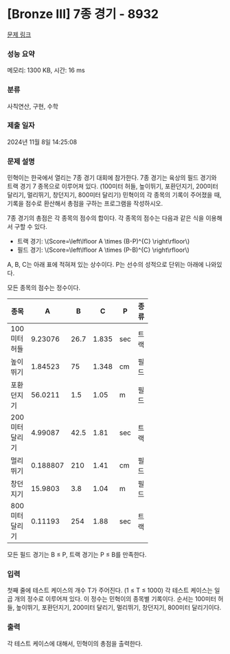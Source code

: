 # [Bronze III] 7종 경기 - 8932 

[문제 링크](https://www.acmicpc.net/problem/8932) 

### 성능 요약

메모리: 1300 KB, 시간: 16 ms

### 분류

사칙연산, 구현, 수학

### 제출 일자

2024년 11월 8일 14:25:08

### 문제 설명

<p>민혁이는 한국에서 열리는 7종 경기 대회에 참가한다. 7종 경기는 육상의 필드 경기와 트랙 경기 7 종목으로 이루어져 있다. (100미터 허들, 높이뛰기, 포환던지기, 200미터 달리기, 멀리뛰기, 창던지기, 800미터 달리기) 민혁이의 각 종목의 기록이 주어졌을 때, 기록을 점수로 환산해서 총점을 구하는 프로그램을 작성하시오.</p>

<p>7종 경기의 총점은 각 종목의 점수의 합이다. 각 종목의 점수는 다음과 같은 식을 이용해서 구할 수 있다.</p>

<ul>
	<li>트랙 경기: \(Score=\left\lfloor A \times (B-P)^{C} \right\rfloor\)</li>
	<li>필드 경기: \(Score=\left\lfloor A \times (P-B)^{C} \right\rfloor\)</li>
</ul>

<p>A, B, C는 아래 표에 적혀져 있는 상수이다. P는 선수의 성적으로 단위는 아래에 나와있다.</p>

<p>모든 종목의 점수는 정수이다.</p>

<table class="table table-bordered" style="width:65%">
	<thead>
		<tr>
			<th style="width:15%">종목</th>
			<th style="width:10%">A</th>
			<th style="width:10%">B</th>
			<th style="width:10%">C</th>
			<th style="width:10%">P</th>
			<th style="width:10%">종류</th>
		</tr>
	</thead>
	<tbody>
		<tr>
			<td>100미터 허들</td>
			<td>9.23076</td>
			<td>26.7</td>
			<td>1.835</td>
			<td>sec</td>
			<td>트랙</td>
		</tr>
		<tr>
			<td>높이뛰기</td>
			<td>1.84523</td>
			<td>75</td>
			<td>1.348</td>
			<td>cm</td>
			<td>필드</td>
		</tr>
		<tr>
			<td>포환던지기</td>
			<td>56.0211</td>
			<td>1.5</td>
			<td>1.05</td>
			<td>m</td>
			<td>필드</td>
		</tr>
		<tr>
			<td>200미터 달리기</td>
			<td>4.99087</td>
			<td>42.5</td>
			<td>1.81</td>
			<td>sec</td>
			<td>트랙</td>
		</tr>
		<tr>
			<td>멀리뛰기</td>
			<td>0.188807</td>
			<td>210</td>
			<td>1.41</td>
			<td>cm</td>
			<td>필드</td>
		</tr>
		<tr>
			<td>창던지기</td>
			<td>15.9803</td>
			<td>3.8</td>
			<td>1.04</td>
			<td>m</td>
			<td>필드</td>
		</tr>
		<tr>
			<td>800미터 달리기</td>
			<td>0.11193</td>
			<td>254</td>
			<td>1.88</td>
			<td>sec</td>
			<td>트랙</td>
		</tr>
	</tbody>
</table>

<p>모든 필드 경기는 B ≤ P, 트랙 경기는 P ≤ B를 만족한다.</p>

### 입력 

 <p>첫째 줄에 테스트 케이스의 개수 T가 주어진다. (1 ≤ T ≤ 1000) 각 테스트 케이스는 일곱 개의 정수로 이루어져 있다. 이 정수는 민혁이의 종목별 기록이다. 순서는 100미터 허들, 높이뛰기, 포환던지기, 200미터 달리기, 멀리뛰기, 창던지기, 800미터 달리기이다.</p>

### 출력 

 <p>각 테스트 케이스에 대해서, 민혁이의 총점을 출력한다.</p>


